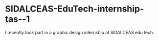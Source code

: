 # SIDALCEAS-EduTech-internship-tas--1
I recently took part in a graphic design internship at SIDALCEAS edu tech.  
